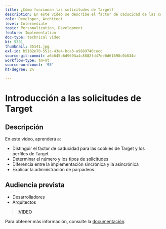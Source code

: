 ```yaml
---
title: ¿Cómo funcionan las solicitudes de Target?
description: En este vídeo se describe el factor de caducidad de las cookies de Target y los perfiles de Target. Obtenga información sobre cómo determinar el número y los tipos de solicitudes de Target, diferenciar entre la implementación sincrónica y la asincrónica y explicar la administración de parpadeos.
role: Developer, Architect
level: Intermediate
topic: Personalization, Development
feature: Implementation
doc-type: technical video
kt: 5381
thumbnail: 35141.jpg
exl-id: b5182e70-551c-43e4-bca3-a9889740cecc
source-git-commit: a6b645b6d9693a4c8882fd47ee0d61698c0b834d
workflow-type: tm+mt
source-wordcount: '95'
ht-degree: 2%

---
```


# Introducción a las solicitudes de Target

## Descripción

En este vídeo, aprenderá a:

* Distinguir el factor de caducidad para las cookies de Target y los perfiles de Target
* Determinar el número y los tipos de solicitudes
* Diferencia entre la implementación sincrónica y la asincrónica
* Explicar la administración de parpadeos

## Audiencia prevista

* Desarrolladores
* Arquitectos

>[!VIDEO](https://video.tv.adobe.com/v/35141/?quality=12)

Para obtener más información, consulte la [documentación](https://experienceleague.adobe.com/docs/target/using/implement-target/implementing-target.html?lang=en).
